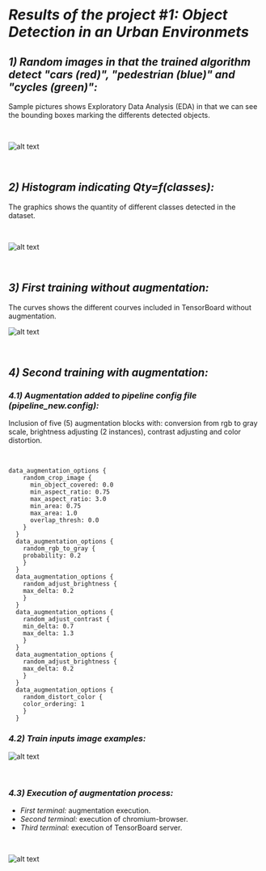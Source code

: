 # *Results of the project #1: Object Detection in an Urban Environmets*

## *1) Random images in that the trained algorithm detect "cars (red)", "pedestrian (blue)" and "cycles (green)":*

Sample pictures shows Exploratory Data Analysis (EDA) in that we can see the bounding boxes marking the differents detected objects.

<p>&nbsp;</p>

![alt text](https://github.com/HomeBrain-ARG/SDCE_Object-Detection-in-an-Urban-Environment/blob/main/Graphics/1.png "Ten pictures with bounding boxes")

<p>&nbsp;</p>

## *2) Histogram indicating Qty=f(classes):*

The graphics shows the quantity of different classes detected in the dataset.

<p>&nbsp;</p>

![alt text](https://github.com/HomeBrain-ARG/SDCE_Object-Detection-in-an-Urban-Environment/blob/main/Graphics/bar.png "Bar graphic indicating quantity of detectios per class")

<p>&nbsp;</p>

## *3) First training without augmentation:*
The curves shows the different courves included in TensorBoard without augmentation.

![alt text](https://github.com/HomeBrain-ARG/SDCE_Object-Detection-in-an-Urban-Environment/blob/main/Graphics/Scalars.jpg "Courves without augmentation")

<p>&nbsp;</p>

## *4) Second training with augmentation:*

### *4.1) Augmentation added to pipeline config file (pipeline_new.config):*
Inclusion of five (5) augmentation blocks with: conversion from rgb to gray scale, brightness adjusting (2 instances), contrast adjusting and color distortion.

<p>&nbsp;</p>

```
data_augmentation_options {
    random_crop_image {
      min_object_covered: 0.0
      min_aspect_ratio: 0.75
      max_aspect_ratio: 3.0
      min_area: 0.75
      max_area: 1.0
      overlap_thresh: 0.0
    }
  }
  data_augmentation_options {
    random_rgb_to_gray {
    probability: 0.2
    }
  }
  data_augmentation_options {
    random_adjust_brightness {
    max_delta: 0.2
    }
  }
  data_augmentation_options {
    random_adjust_contrast {
    min_delta: 0.7
    max_delta: 1.3
    }
  }
  data_augmentation_options {
    random_adjust_brightness {
    max_delta: 0.2
    }
  }
  data_augmentation_options {
    random_distort_color {
    color_ordering: 1
    }
  }
```

### *4.2) Train inputs image examples:*

![alt text](https://github.com/HomeBrain-ARG/SDCE_Object-Detection-in-an-Urban-Environment/blob/main/Graphics/Images.JPG "Train images examples")

<p>&nbsp;</p>

### *4.3) Execution of augmentation process:*

- *First terminal:* augmentation execution.<br />
- *Second terminal:* execution of chromium-browser.<br />
- *Third terminal:* execution of TensorBoard server.<br />

<p>&nbsp;</p>

![alt text](https://github.com/HomeBrain-ARG/SDCE_Object-Detection-in-an-Urban-Environment/blob/main/Graphics/Web%20Browser-Eval-TensorBoard.JPG "Terminals with augmentation process")

<p>&nbsp;</p>
